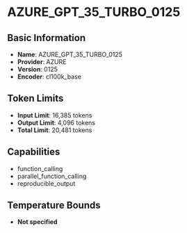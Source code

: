 # AZURE_GPT_35_TURBO_0125

## Basic Information
- **Name**: AZURE_GPT_35_TURBO_0125
- **Provider**: AZURE
- **Version**: 0125
- **Encoder**: cl100k_base

## Token Limits
- **Input Limit**: 16,385 tokens
- **Output Limit**: 4,096 tokens
- **Total Limit**: 20,481 tokens

## Capabilities
- function_calling
- parallel_function_calling
- reproducible_output


## Temperature Bounds
- **Not specified**






